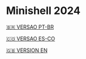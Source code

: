 # Minishell 2024

[🇧🇷 VERSAO PT-BR](https://github.com/diegosou4/minishell/blob/main/README_PT.md)

[🇨🇴 VERSAO ES-CO](https://github.com/diegosou4/minishell/blob/main/README_ES.md)

[🇬🇧 VERSION EN](https://github.com/diegosou4/minishell/blob/main/README_EN.md)
